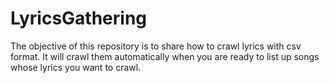 # LyricsGathering
The objective of this repository is to share how to crawl lyrics with csv format. It will crawl them automatically when you are ready to list up songs whose lyrics you want to crawl.
